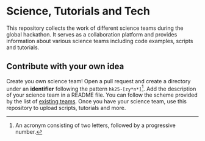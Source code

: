 # Science, Tutorials and Tech

This repository collects the work of different science teams during the global hackathon. It serves as a collaboration platform and provides information about various science teams including code examples, scripts and tutorials.


## Contribute with your own idea

Create you own science team! Open a pull request and create a directory under an **identifier** following the pattern `hk25-[zy*n*]`[^1]. Add the description of your science team in a README file. You can follow the scheme provided by the list of [existing teams](https://digital-earths-global-hackathon.github.io/hk25/scienceteams/). Once you have your science team, use this repository to upload scripts, tutorials and more.

[^1]: An acronym consisting of two letters, followed by a progressive number.
